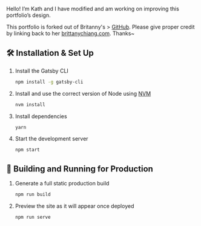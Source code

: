 Hello! I’m Kath and I have modified and am working on improving this portfolio’s design.

This portfolio is forked out of Britanny's > [GitHub](https://github.com/bchiang7/v4).
Please give proper credit by linking back to her [brittanychiang.com](https://brittanychiang.com). Thanks~

## 🛠 Installation & Set Up

1. Install the Gatsby CLI

   ```sh
   npm install -g gatsby-cli
   ```

2. Install and use the correct version of Node using [NVM](https://github.com/nvm-sh/nvm)

   ```sh
   nvm install
   ```

3. Install dependencies

   ```sh
   yarn
   ```

4. Start the development server

   ```sh
   npm start
   ```

## 🚀 Building and Running for Production

1. Generate a full static production build

   ```sh
   npm run build
   ```

1. Preview the site as it will appear once deployed

   ```sh
   npm run serve
   ```

